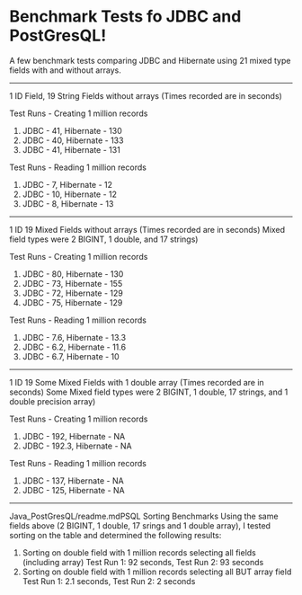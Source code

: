 # Benchmark Tests fo JDBC and PostGresQL!

A few benchmark tests comparing JDBC and Hibernate using 21 mixed type fields with and without arrays.

***
1 ID Field, 19 String Fields without arrays
(Times recorded are in seconds)

Test Runs - Creating 1 million records
1) JDBC - 41, Hibernate - 130
2) JDBC - 40, Hibernate - 133
3) JDBC - 41, Hibernate - 131

Test Runs - Reading 1 million records
1) JDBC - 7, Hibernate - 12
2) JDBC - 10, Hibernate - 12
3) JDBC - 8, Hibernate - 13

***

1 ID 19 Mixed Fields without arrays
(Times recorded are in seconds)
Mixed field types were 2 BIGINT, 1 double, and 17 strings)

Test Runs - Creating 1 million records
1) JDBC - 80, Hibernate - 130
2) JDBC - 73, Hibernate - 155
3) JDBC - 72, Hibernate - 129
4) JDBC - 75, Hibernate - 129

Test Runs - Reading 1 million records
1) JDBC - 7.6, Hibernate - 13.3
2) JDBC - 6.2, Hibernate - 11.6
3) JDBC - 6.7, Hibernate - 10

***
1 ID 19 Some Mixed Fields with 1 double array
(Times recorded are in seconds)
Some Mixed field types were 2 BIGINT, 1 double, 17 strings, and 1 double precision array)

Test Runs - Creating 1 million records
1) JDBC - 192, Hibernate - NA
2) JDBC - 192.3, Hibernate - NA

Test Runs - Reading 1 million records
1) JDBC - 137, Hibernate - NA
2) JDBC - 125, Hibernate - NA
***
Java_PostGresQL/readme.mdPSQL Sorting Benchmarks
Using the same fields above (2 BIGINT, 1 double, 17 srings and 1 double array), I tested sorting on the table and determined the following results:

1) Sorting on double field with 1 million records selecting all fields (including array) 
   Test Run 1: 92 seconds, 
   Test Run 2: 93 seconds
2) Sorting on double field with 1 million records selecting all BUT array field 
   Test Run 1: 2.1 seconds, 
   Test Run 2: 2 seconds
